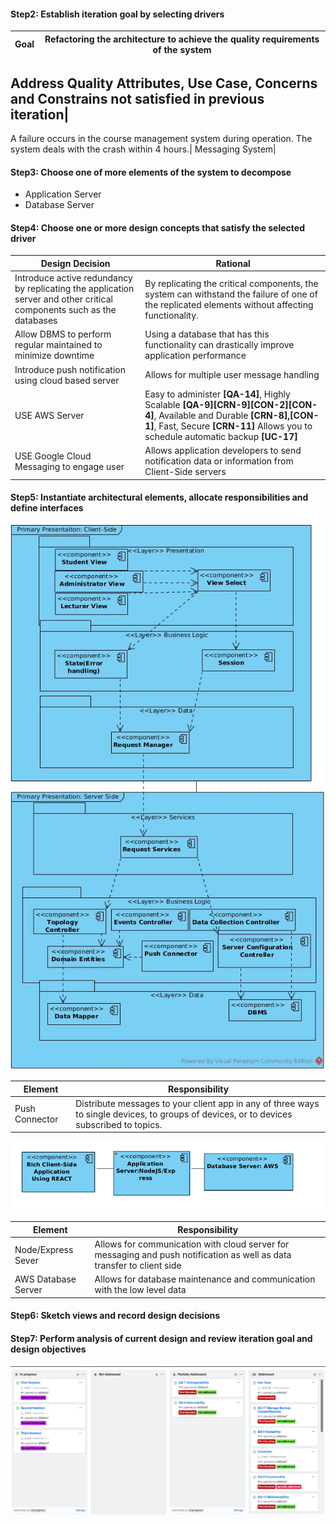 #### Step2: Establish iteration goal by selecting drivers
Goal|Refactoring the architecture to achieve the quality requirements of the system|
--|--

Address Quality Attributes, Use Case, Concerns and Constrains not satisfied in previous iteration|
---
A failure occurs in the course management system during operation. The system deals with the crash within 4 hours.|
Messaging System|

#### Step3: Choose one of more elements of the system to decompose
* Application Server
* Database Server
#### Step4: Choose one or more design concepts that satisfy the selected driver
Design Decision| Rational|
-|-
Introduce active redundancy by replicating the application server and other critical components such as the databases|By replicating the critical components, the system can withstand the failure of one of the replicated elements without affecting functionality.
Allow DBMS to perform regular maintained to minimize downtime| Using a database that has this functionality can drastically improve application performance|
Introduce push notification using cloud based server| Allows for multiple user message handling|
USE AWS Server|Easy to administer **[QA-14]**, Highly Scalable **[QA-9][CRN-9][CON-2][CON-4]**, Available and Durable **[CRN-8],[CON-1]**, Fast, Secure **[CRN-11]** Allows you to schedule automatic backup **[UC-17]**
USE Google Cloud Messaging to engage user|Allows application developers to send notification data or information from Client-Side servers|

#### Step5: Instantiate architectural elements, allocate responsibilities and define interfaces
![](images/second.jpg)


Element|Responsibility |
-|-
Push Connector|Distribute messages to your client app in any of three ways to single devices, to groups of devices, or to devices subscribed to topics.|

![](images/finalDeployment.png)

Element|Responsibility|
-|-
Node/Express Sever|Allows for communication with cloud server for messaging and push notification as well as data transfer to client side|
AWS Database Server| Allows for database maintenance and communication with the low level data|

#### Step6: Sketch views and record design decisions

#### Step7: Perform analysis of current design and review iteration goal and design objectives
![](images/thirdItr.png)
